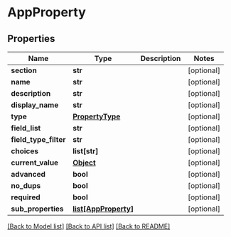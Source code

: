 # AppProperty

## Properties
Name | Type | Description | Notes
------------ | ------------- | ------------- | -------------
**section** | **str** |  | [optional] 
**name** | **str** |  | [optional] 
**description** | **str** |  | [optional] 
**display_name** | **str** |  | [optional] 
**type** | [**PropertyType**](PropertyType.md) |  | [optional] 
**field_list** | **str** |  | [optional] 
**field_type_filter** | **str** |  | [optional] 
**choices** | **list[str]** |  | [optional] 
**current_value** | [**Object**](Object.md) |  | [optional] 
**advanced** | **bool** |  | [optional] 
**no_dups** | **bool** |  | [optional] 
**required** | **bool** |  | [optional] 
**sub_properties** | [**list[AppProperty]**](AppProperty.md) |  | [optional] 

[[Back to Model list]](../README.md#documentation-for-models) [[Back to API list]](../README.md#documentation-for-api-endpoints) [[Back to README]](../README.md)

